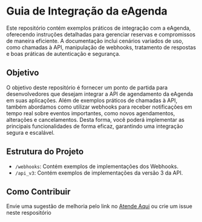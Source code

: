 # Guia de Integração da eAgenda
Este repositório contém exemplos práticos de integração com a eAgenda, oferecendo instruções detalhadas para gerenciar reservas e compromissos de maneira eficiente. A documentação inclui cenários variados de uso, como chamadas à API, manipulação de webhooks, tratamento de respostas e boas práticas de autenticação e segurança.

## Objetivo
O objetivo deste repositório é fornecer um ponto de partida para desenvolvedores que desejam integrar a API de agendamento da eAgenda em suas aplicações. Além de exemplos práticos de chamadas à API, também abordamos como utilizar webhooks para receber notificações em tempo real sobre eventos importantes, como novos agendamentos, alterações e cancelamentos. Desta forma, você poderá implementar as principais funcionalidades de forma eficaz, garantindo uma integração segura e escalável.

## Estrutura do Projeto

- `/webhooks`: Contém exemplos de implementações dos Webhooks.
- `/api_v3`: Contém exemplos de implementações da versão 3 da API.

## Como Contribuir

Envie uma sugestão de melhoria pelo link no [Atende Aqui](https://mupisys.atendeaqui.com.br/desenvolvimento) ou crie um issue neste respositório
